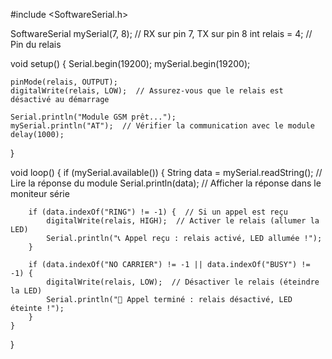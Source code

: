  #include <SoftwareSerial.h>

SoftwareSerial mySerial(7, 8);  // RX sur pin 7, TX sur pin 8
int relais = 4;  // Pin du relais

void setup() {
    Serial.begin(19200);
    mySerial.begin(19200);
    
    pinMode(relais, OUTPUT);
    digitalWrite(relais, LOW);  // Assurez-vous que le relais est désactivé au démarrage

    Serial.println("Module GSM prêt...");
    mySerial.println("AT");  // Vérifier la communication avec le module
    delay(1000);
}

void loop() {
    if (mySerial.available()) {
        String data = mySerial.readString();  // Lire la réponse du module
        Serial.println(data);  // Afficher la réponse dans le moniteur série

        if (data.indexOf("RING") != -1) {  // Si un appel est reçu
            digitalWrite(relais, HIGH);  // Activer le relais (allumer la LED)
            Serial.println("📞 Appel reçu : relais activé, LED allumée !");
        }

        if (data.indexOf("NO CARRIER") != -1 || data.indexOf("BUSY") != -1) {  
            digitalWrite(relais, LOW);  // Désactiver le relais (éteindre la LED)
            Serial.println("🚫 Appel terminé : relais désactivé, LED éteinte !");
        }
    }
}

